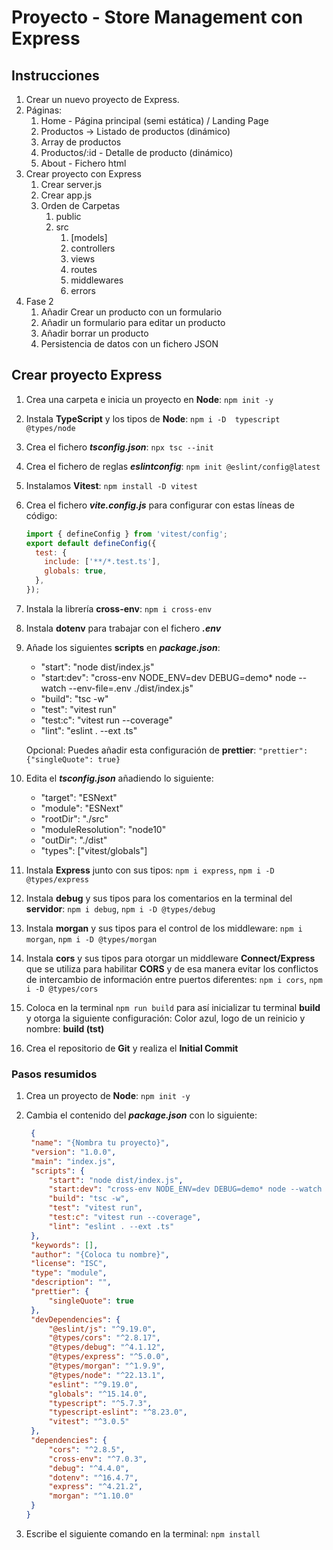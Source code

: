 # Proyecto - Store Management con Express

## Instrucciones

1. Crear un nuevo proyecto de Express.
2. Páginas:
   1. Home - Página principal (semi estática) / Landing Page
   2. Productos -> Listado de productos (dinámico)
   3. Array de productos
   4. Productos/:id - Detalle de producto (dinámico)
   5. About - Fichero html
3. Crear proyecto con Express
   1. Crear server.js
   2. Crear app.js
   3. Orden de Carpetas
      1. public
      2. src
         1. [models]
         2. controllers
         3. views
         4. routes
         5. middlewares
         6. errors
4. Fase 2
   1. Añadir Crear un producto con un formulario
   2. Añadir un formulario para editar un producto
   3. Añadir borrar un producto
   4. Persistencia de datos con un fichero JSON

## Crear proyecto Express

1. Crea una carpeta e inicia un proyecto en **Node**: `npm init -y`
2. Instala **TypeScript** y los tipos de **Node**: `npm i -D  typescript @types/node`
3. Crea el fichero **_tsconfig.json_**: `npx tsc --init`
4. Crea el fichero de reglas **_eslintconfig_**: `npm init @eslint/config@latest`
5. Instalamos **Vitest**: `npm install -D vitest`
6. Crea el fichero **_vite.config.js_** para configurar con estas líneas de código:

   ```js
   import { defineConfig } from 'vitest/config';
   export default defineConfig({
     test: {
       include: ['**/*.test.ts'],
       globals: true,
     },
   });
   ```

7. Instala la librería **cross-env**: `npm i cross-env`
8. Instala **dotenv** para trabajar con el fichero **_.env_**
9. Añade los siguientes **scripts** en **_package.json_**:

   - "start": "node dist/index.js"
   - "start:dev": "cross-env NODE_ENV=dev DEBUG=demo\* node --watch --env-file=.env ./dist/index.js"
   - "build": "tsc -w"
   - "test": "vitest run"
   - "test:c": "vitest run --coverage"
   - "lint": "eslint . --ext .ts"

   Opcional: Puedes añadir esta configuración de **prettier**: `"prettier": {"singleQuote": true}`

10. Edita el **_tsconfig.json_** añadiendo lo siguiente:

    - "target": "ESNext"
    - "module": "ESNext"
    - "rootDir": "./src"
    - "moduleResolution": "node10"
    - "outDir": "./dist"
    - "types": ["vitest/globals"]

11. Instala **Express** junto con sus tipos: `npm i express`, `npm i -D @types/express`
12. Instala **debug** y sus tipos para los comentarios en la terminal del **servidor**: `npm i debug`, `npm i -D @types/debug`
13. Instala **morgan** y sus tipos para el control de los middleware: `npm i morgan`, `npm i -D @types/morgan`
14. Instala **cors** y sus tipos para otorgar un middleware **Connect/Express** que se utiliza para habilitar **CORS** y de esa manera evitar los conflictos de intercambio de información entre puertos diferentes: `npm i cors`, `npm i -D @types/cors`
15. Coloca en la terminal `npm run build` para así inicializar tu terminal **build** y otorga la siguiente configuración: Color azul, logo de un reinicio y nombre: **build (tst)**
16. Crea el repositorio de **Git** y realiza el **Initial Commit**

### Pasos resumidos

1. Crea un proyecto de **Node**: `npm init -y`
2. Cambia el contenido del **_package.json_** con lo siguiente:

   ```JSON
    {
    "name": "{Nombra tu proyecto}",
    "version": "1.0.0",
    "main": "index.js",
    "scripts": {
        "start": "node dist/index.js",
        "start:dev": "cross-env NODE_ENV=dev DEBUG=demo* node --watch --env-file=.env ./dist/index.js",
        "build": "tsc -w",
        "test": "vitest run",
        "test:c": "vitest run --coverage",
        "lint": "eslint . --ext .ts"
    },
    "keywords": [],
    "author": "{Coloca tu nombre}",
    "license": "ISC",
    "type": "module",
    "description": "",
    "prettier": {
        "singleQuote": true
    },
    "devDependencies": {
        "@eslint/js": "^9.19.0",
        "@types/cors": "^2.8.17",
        "@types/debug": "^4.1.12",
        "@types/express": "^5.0.0",
        "@types/morgan": "^1.9.9",
        "@types/node": "^22.13.1",
        "eslint": "^9.19.0",
        "globals": "^15.14.0",
        "typescript": "^5.7.3",
        "typescript-eslint": "^8.23.0",
        "vitest": "^3.0.5"
    },
    "dependencies": {
        "cors": "^2.8.5",
        "cross-env": "^7.0.3",
        "debug": "^4.4.0",
        "dotenv": "^16.4.7",
        "express": "^4.21.2",
        "morgan": "^1.10.0"
    }
   }
   ```

3. Escribe el siguiente comando en la terminal: `npm install`
